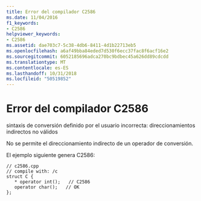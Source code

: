 ```yaml
---
title: Error del compilador C2586
ms.date: 11/04/2016
f1_keywords:
- C2586
helpviewer_keywords:
- C2586
ms.assetid: dae703c7-5c38-4db6-8411-4d1b22713eb5
ms.openlocfilehash: a6af49bba84eded7d530f6ecc37fac8f6acf16e2
ms.sourcegitcommit: 6052185696adca270bc9bdbec45a626dd89cdcdd
ms.translationtype: MT
ms.contentlocale: es-ES
ms.lasthandoff: 10/31/2018
ms.locfileid: "50519852"
---
```

# <a name="compiler-error-c2586"></a>Error del compilador C2586

sintaxis de conversión definido por el usuario incorrecta: direccionamientos indirectos no válidos

No se permite el direccionamiento indirecto de un operador de conversión.

El ejemplo siguiente genera C2586:

```
// c2586.cpp
// compile with: /c
struct C {
   * operator int();   // C2586
   operator char();   // OK
};
```